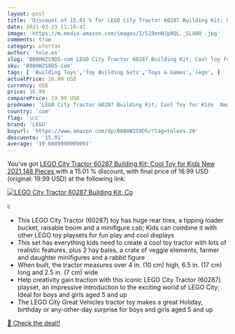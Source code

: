 ```yaml
---
layout: post
title: 'Discount of 15.01 % for LEGO City Tractor 60287 Building Kit; Co'
date: 2021-03-23 11:10:42
image: 'https://m.media-amazon.com/images/I/519enNJp9QL._SL400_.jpg'
comments: true
category: ofertas
author: 'tole.es'
slug: 'B08HW2S9D5-com LEGO City Tractor 60287 Building Kit; Cool Toy for Kids...'
sku: 'B08HW2S9D5-com'
tags: [ 'Building Toys','Toy Building Sets','Toys & Games','lego', ]
actualPrice: 16.99 USD
currency: USD
price: 16.99
comparePrice: 19.99 USD
prodname: 'LEGO City Tractor 60287 Building Kit; Cool Toy for Kids  New 2021  148 Pieces '
country: 'com'
flag: '🇺🇸'
brand: 'LEGO'
buyurl: 'https://www.amazon.com/dp/B08HW2S9D5/?tag=tolees-20'
descuento: '15.01'
average: '19.0809090909091'
---
```


You've got [LEGO City Tractor 60287 Building Kit; Cool Toy for Kids  New 2021  148 Pieces ](https://www.amazon.com/dp/B08HW2S9D5/?tag=tolees-20) with a  15.01 % discount, with final price of 16.99 USD (original: 19.99 USD) at the following link:

[![LEGO City Tractor 60287 Building Kit; Co](https://m.media-amazon.com/images/I/519enNJp9QL._SL400_.jpg)](https://www.amazon.com/dp/B08HW2S9D5/?tag=tolees-20)

ℹ️:

- This LEGO City Tractor (60287) toy has huge rear tires, a tipping loader bucket, raisable boom and a minifigure cab; Kids can combine it with other LEGO toy playsets for fun play and cool displays
- This set has everything kids need to create a cool toy tractor with lots of realistic features, plus 2 hay bales, a crate of veggie elements, farmer and daughter minifigures and a rabbit figure
- When built, the tractor measures over 4 in. (10 cm) high, 6.5 in. (17 cm) long and 2.5 in. (7 cm) wide
- Help creativity gain traction with this iconic LEGO City Tractor (60287) playset, an impressive introduction to the exciting world of LEGO City; Ideal for boys and girls aged 5 and up
- The LEGO City Great Vehicles tractor toy makes a great Holiday, birthday or any-other-day surprise for boys and girls aged 5 and up

[🛒 Check the deal!!](https://www.amazon.com/dp/B08HW2S9D5/?tag=tolees-20)
